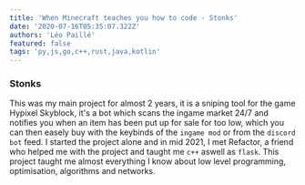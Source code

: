 ```yaml
---
title: 'When Minecraft teaches you how to code - Stonks'
date: '2020-07-16T05:35:07.322Z'
authors: 'Léo Paillé'
featured: false
tags: 'py,js,go,c++,rust,java,kotlin'
---
```


### Stonks

This was my main project for almost 2 years, it is a sniping tool for the game Hypixel Skyblock, it's a bot which scans the ingame market 24/7 and notifies you when an item has been put up for sale for too low, which you can then easely buy with the keybinds of the `ingame mod` or from the `discord bot` feed. I started the project alone and in mid 2021, I met Refactor, a friend who helped me with the project and taught me `c++` aswell as `flask`. This project taught me almost everything I know about low level programming, optimisation, algorithms and networks.
